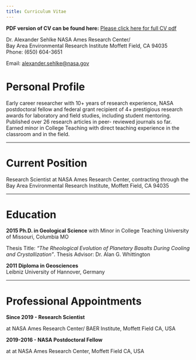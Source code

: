 ```yaml
---
title: Curriculum Vitae
---
```




**PDF version of CV can be found here:** [<u>Please click here for full CV pdf</u>](/static/Alexander_Sehlke_CV.pdf)



<p class="text-primary">

Dr. Alexander Sehlke
NASA Ames Research Center/  
Bay Area Environmental Research Institute
Moffett Field, CA 94035  
Phone: (650) 604-3651

Email: alexander.sehlke@nasa.gov</p>

</p>

# Personal Profile

Early career researcher with 10+ years of research experience, NASA postdoctoral fellow and federal grant recipient of 4+ prestigious research awards for laboratory and field studies, including student mentoring. Published over 26 research articles in peer- reviewed journals so far. Earned minor in College Teaching with direct teaching experience in the classroom and in the field.

---

# Current Position

Research Scientist at NASA Ames Research Center, contracting through the Bay Area Environmental Research Institute, Moffett Field, CA 94035

---

# Education

**2015 Ph.D. in Geological Science** with Minor in College Teaching
University of Missouri, Columbia MO

Thesis Title: *“The Rheological Evolution of Planetary Basalts During Cooling and Crystallization”*. Thesis Advisor: Dr. Alan G. Whittington

**2011 Diploma in Geosciences**  
Leibniz University of Hannover, Germany

---

# Professional Appointments

**Since 2019 - Research Scientist**

at NASA Ames Research Center/ BAER Institute, Moffett Field CA, USA

**2019-2016 - NASA Postdoctoral Fellow**

at at NASA Ames Research Center, Moffett Field CA, USA
